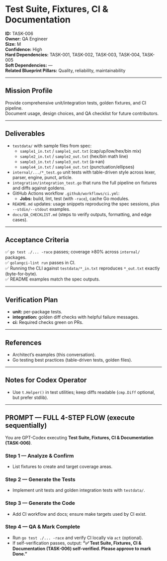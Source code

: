 # Test Suite, Fixtures, CI & Documentation

**ID:** TASK-006  <br>
**Owner:** QA Engineer  <br>
**Size:** M  <br>
**Confidence:** High  <br>
**Hard Dependencies:** TASK-001, TASK-002, TASK-003, TASK-004, TASK-005  <br>
**Soft Dependencies:** —  <br>
**Related Blueprint Pillars:** Quality, reliability, maintainability  <br>

---

## **Mission Profile**
Provide comprehensive unit/integration tests, golden fixtures, and CI pipeline.  <br>
Document usage, design choices, and QA checklist for future contributors.  <br>

---

## **Deliverables**
- `testdata/` with sample files from spec:
  - `sample1_in.txt` / `sample1_out.txt` (cap/up/low/hex/bin mix)
  - `sample2_in.txt` / `sample2_out.txt` (hex/bin math line)
  - `sample3_in.txt` / `sample3_out.txt` (a→an)
  - `sample4_in.txt` / `sample4_out.txt` (punctuation/ellipses)
- `internal/.../*_test.go` unit tests with table-driven style across lexer, parser, engine, punct, article.
- `integration/integration_test.go` that runs the full pipeline on fixtures and diffs against goldens.
- GitHub Actions workflow `.github/workflows/ci.yml`:
  - **Jobs:** build, lint, test (with `-race`), cache Go modules.
- `README.md` updates: usage snippets reproducing the spec sessions, plus `--stdin/--stdout` examples.
- `docs/QA_CHECKLIST.md` (steps to verify outputs, formatting, and edge cases).

---

## **Acceptance Criteria**
✅ `go test ./... -race` passes; coverage ≥80% across `internal/` packages.  <br>
✅ `golangci-lint run` passes in CI.  <br>
✅ Running the CLI against `testdata/*_in.txt` reproduces `*_out.txt` exactly (byte-for-byte).  <br>
✅ README examples match the spec outputs.  <br>

---

## **Verification Plan**
- **unit:** per-package tests.
- **integration:** golden diff checks with helpful failure messages.
- **ci:** Required checks green on PRs.

---

## **References**
- Architect’s examples (this conversation).
- Go testing best practices (table-driven tests, golden files).

---

## **Notes for Codex Operator**
- Use `t.Helper()` in test utilities; keep diffs readable (`cmp.Diff` optional, but prefer stdlib).

---

## PROMPT — FULL 4-STEP FLOW (execute sequentially)
You are GPT-Codex executing **Test Suite, Fixtures, CI & Documentation (TASK-006)**.

### Step 1 — Analyze & Confirm
- List fixtures to create and target coverage areas.

### Step 2 — Generate the Tests
- Implement unit tests and golden integration tests with `testdata/`.

### Step 3 — Generate the Code
- Add CI workflow and docs; ensure make targets used by CI exist.

### Step 4 — QA & Mark Complete
- Run `go test ./... -race` and verify CI locally via `act` (optional).
- If self-verification passes, output: **“✅ Test Suite, Fixtures, CI & Documentation (TASK-006) self-verified. Please approve to mark Done.”**
